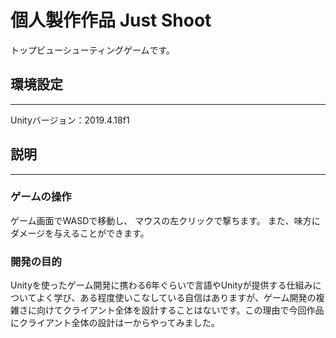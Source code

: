 # **個人製作作品 Just Shoot**
トップビューシューティングゲームです。

## **環境設定**
---

Unityバージョン：2019.4.18f1

## **説明**　　
---

### **ゲームの操作**
ゲーム画面でWASDで移動し、 マウスの左クリックで撃ちます。
また、味方にダメージを与えることができます。

### **開発の目的**
Unityを使ったゲーム開発に携わる6年ぐらいで言語やUnityが提供する仕組みについてよく学び、ある程度使いこなしている自信はありますが、ゲーム開発の複雑さに向けてクライアント全体を設計することはないです。この理由で今回作品にクライアント全体の設計は一からやってみました。